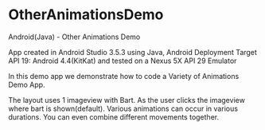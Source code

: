 # OtherAnimationsDemo
Android(Java) - Other Animations Demo

App created in Android Studio 3.5.3 using Java, Android Deployment Target API 19: Android 4.4(KitKat) and tested on a Nexus 5X API 29 Emulator

In this demo app we demonstrate how to code a Variety of Animations Demo App.

The layout uses 1 imageview with Bart. As the user clicks the imageview where bart is shown(default). Various animations can
occur in various durations. You can even combine different movements together.
